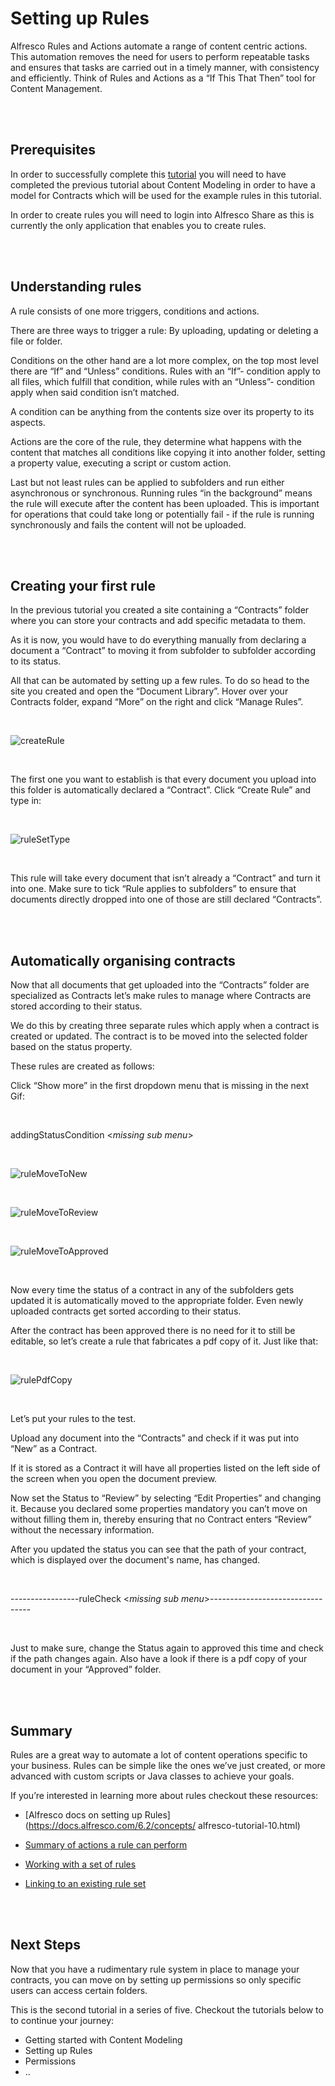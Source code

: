 # Setting up Rules

Alfresco Rules and Actions automate a range of content centric actions. This automation removes the need for users to perform repeatable tasks and ensures that tasks are carried out in a timely manner, with consistency and efficiently. Think of Rules and Actions as a “If This That Then” tool for Content Management.  

<br>
<br>

## Prerequisites

In order to successfully complete this [tutorial](contentModel.md) you will need to have completed the previous tutorial about Content Modeling in order to have a model for Contracts which will be used for the example rules in this tutorial.

In order to create rules you will need to login into Alfresco Share as this is currently the only application that enables you to create rules. 

<br>
<br>

## Understanding rules

A rule consists of one more triggers, conditions and actions.

There are three ways to trigger a rule: By uploading, updating or deleting a file or folder.

Conditions on the other hand are a lot more complex, on the top most level there are “If” and “Unless” conditions.
Rules with an “If”- condition apply to all files, which fulfill that condition, while rules with an “Unless”- condition apply when said condition isn’t matched.
 
A condition can be anything from the contents size over its property to its aspects.

Actions are the core of the rule, they determine what happens with the content that matches all conditions like copying it into another folder, setting a property value, executing a script or custom action. 

Last but not least rules can be applied to subfolders and run either asynchronous or synchronous. Running rules “in the background” means the rule will execute after the content has been uploaded. This is important for operations that could take long or potentially fail - if the rule is running synchronously and fails the content will not be uploaded. 

<br>
<br>

## Creating your first rule

In the previous tutorial you created a site containing a “Contracts” folder where you can store your contracts and add specific metadata to them.

As it is now, you would have to do everything manually from declaring a document a “Contract” to moving it from subfolder to subfolder according to its status.

All that can be automated by setting up a few rules.
To do so head to the site you created and open the “Document Library”. Hover over your Contracts folder, expand “More” on the right and click “Manage Rules”. 

<br>

![createRule](../../images/createRule.gif)

<br>

The first one you want to establish is that every document you upload into this folder is automatically declared a “Contract”.
Click “Create Rule” and type in:

<br>

![ruleSetType](../../images/ruleSetType.png)

<br>

This rule will take every document that isn’t already a “Contract” and turn it into one.
Make sure to tick “Rule applies to subfolders” to ensure that documents directly dropped into one of those are still declared “Contracts”.

<br>
<br>

## Automatically organising contracts

Now that all documents that get uploaded into the “Contracts” folder are specialized as Contracts let’s make rules to manage where Contracts are stored according to their status.

We do this by creating three separate rules which apply when a contract is created or updated. The contract is to be moved into the selected folder based on the status property.

These rules are created as follows:

Click “Show more” in the first dropdown menu that is missing in the next Gif:

<br>

addingStatusCondition <*missing sub menu*>

<br>

![ruleMoveToNew](../../images/ruleMoveToNew.png)

<br>

![ruleMoveToReview](../../images/ruleMoveToReview.png)

<br>

![ruleMoveToApproved](../../images/ruleMoveToApproved.png)

<br>

Now every time the status of a contract in any of the subfolders gets updated it is automatically moved to the appropriate folder.
Even newly uploaded contracts get sorted according to their status. 

After the contract has been approved there is no need for it to still be editable, so let’s create a rule that fabricates a pdf copy of it.
Just like that:

<br>

![rulePdfCopy](../../images/rulePdfCopy.png)

<br>

Let’s put your rules to the test.

Upload any document into the “Contracts” and check if it was put into “New” as a Contract. 

If it is stored as a Contract it will have all properties listed on the left side of the screen when you open the document preview.

Now set the Status to “Review” by selecting “Edit Properties” and changing it. Because you declared some properties mandatory you can’t move on without filling them in, thereby ensuring that no Contract enters “Review” without the necessary information.

After you updated the status you can see that the path of your contract, which is displayed over the document's name, has changed.

<br>

-----------------ruleCheck <*missing sub menu*>---------------------------------

<br>

Just to make sure, change the Status again to approved this time and check if the path changes again.
Also have a look if there is a pdf copy of your document in your “Approved” folder.

<br>
<br>

## Summary

Rules are a great way to automate a lot of content operations specific to your business. Rules can be simple like the ones we’ve just created, or more advanced with custom scripts or Java classes to achieve your goals.

If you’re interested in learning more about rules checkout these resources:

- [Alfresco docs on setting up Rules](https://docs.alfresco.com/6.2/concepts/
  alfresco-tutorial-10.html)  
  
- [Summary of actions a rule can perform](https://docs.alfresco.com/6.2/references/rule-actions.html)  
  
- [Working with a set of rules](https://docs.alfresco.com/6.2/concepts/library-folder-rules-defined.html)  
  
- [Linking to an existing rule set](https://docs.alfresco.com/6.2/tasks/library-folder-rules-define-link.html)

  <br>
  <br>

## Next Steps

Now that you have a rudimentary rule system in place to manage your contracts, you can move on by setting up permissions so only specific users can access certain folders.

This is the second tutorial in a series of five. Checkout the tutorials below to to continue your journey:

- Getting started with Content Modeling  
- Setting up Rules  
- Permissions  
- ..
